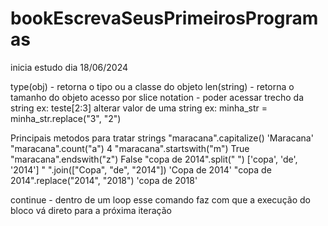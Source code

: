 # bookEscrevaSeusPrimeirosProgramas

inicia estudo dia 18/06/2024

type(obj) - retorna o tipo ou a classe do objeto
len(string) - retorna o tamanho do objeto
acesso por slice notation - poder acessar trecho da string ex: teste[2:3]
alterar valor de uma string ex: minha_str = minha_str.replace("3", "2")

Principais metodos para tratar strings
"maracana".capitalize()
'Maracana'
"maracana".count("a")
4
"maracana".startswith("m")
True
"maracana".endswith("z")
False
"copa de 2014".split(" ")
['copa', 'de', '2014']
" ".join(["Copa", "de", "2014"])
'Copa de 2014'
"copa de 2014".replace("2014", "2018")
'copa de 2018'

continue - dentro de um loop esse comando faz com que a execução do bloco vá direto para a próxima iteração
